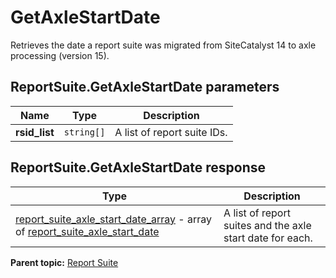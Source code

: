 # GetAxleStartDate

Retrieves the date a report suite was migrated from SiteCatalyst 14 to axle processing (version 15).

## ReportSuite.GetAxleStartDate parameters

|Name|Type|Description|
|----|----|-----------|
|**rsid_list** |`string[]` |A list of report suite IDs.|

## ReportSuite.GetAxleStartDate response

|Type|Description|
|----|-----------|
| [report_suite_axle_start_date_array](../../data_types/r_report_suite_axle_start_date_array.md#) - array of [report_suite_axle_start_date](../../data_types/r_report_suite_axle_start_date.md#) |A list of report suites and the axle start date for each.|

**Parent topic:** [Report Suite](../../methods/report_suite/r_methods_reportsuite.md)

